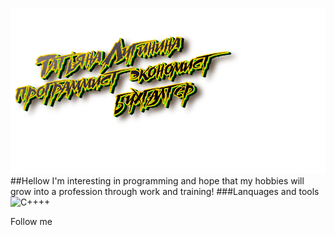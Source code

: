 [![Header](https://github.com/moerstany/moerstany/blob/main/image.png)](https://novosibirsk.hh.ru/applicant/resumes)
##Hellow I'm interesting in programming and hope that my hobbies will grow into a profession through work and training!
###Lanquages and tools
![C++++](https://img.shields.io/bage/-C#-090909?style=for-the-badge&logo=C#&logoColor=097CDB)


Follow me
